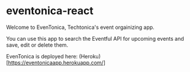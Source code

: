 # eventonica-react
Welcome to EvenTonica, Techtonica's event orgainizing app. 

You can use this app to search the Eventful API for upcoming events and save, edit or delete them.

EvenTonica is deployed here: (Heroku)[https://eventonicaapp.herokuapp.com/]
